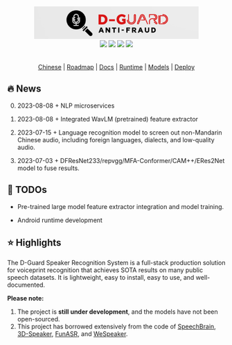 <div align=center>
<img src="D-guard.png"  width="380" height="75" />
</div>
<div align=center>
    <img src="https://img.shields.io/badge/License-Apache%202.0-brightgreen.svg" />
<img src="https://img.shields.io/badge/Pytorch-1.10.1-green.svg"  />
<img src="https://img.shields.io/badge/Python-3.9-blue.svg"  />
<img src="https://img.shields.io/badge/Long-Yuan-green.svg"  />
</div>
<div>
<br>
<br>
</div>

<div align=center>
<a href="./chinese.md">Chinese</a> | <a href="">Roadmap</a> | <a href="./docs.md">Docs</a> | <a href="">Runtime</a> | <a href="">Models</a> | <a href="./docs/icnoc_deploy_README.md">Deploy</a>
</div>


## 🔥 News
0. 2023-08-08 + NLP microservices

1. 2023-08-08 + Integrated WavLM (pretrained) feature extractor

2. 2023-07-15 + Language recognition model to screen out non-Mandarin Chinese audio, including foreign languages, dialects, and low-quality audio.

3. 2023-07-03 + DFResNet233/repvgg/MFA-Conformer/CAM++/ERes2Net model to fuse results.


## 🚩 TODOs
- Pre-trained large model feature extractor integration and model training.

- Android runtime development


## ⭐ Highlights

The D-Guard Speaker Recognition System is a full-stack production solution for voiceprint recognition that achieves SOTA results on many public speech datasets. It is lightweight, easy to install, easy to use, and well-documented.


**Please note:**
1. The project is **still under development**, and the models have not been open-sourced.
2. This project has borrowed extensively from the code of [SpeechBrain](https://github.com/speechbrain/speechbrain), [3D-Speaker](https://github.com/alibaba-damo-academy/3D-Speaker), [FunASR](https://github.com/alibaba-damo-academy/FunASR), and [WeSpeaker](https://github.com/wenet-e2e/wespeaker).
